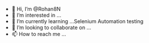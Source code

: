 - 👋 Hi, I’m @Rohan8N
- 👀 I’m interested in ...
- 🌱 I’m currently learning ...Selenium Automation testing
- 💞️ I’m looking to collaborate on ...
- 📫 How to reach me ...

<!---
Rohan8N/Rohan8N is a ✨ special ✨ repository because its `README.md` (this file) appears on your GitHub profile.
You can click the Preview link to take a look at your changes.
--->
